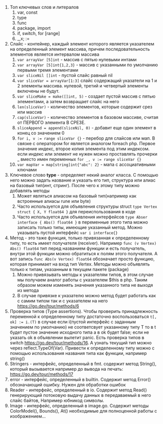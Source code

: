 1. Топ ключевых слов и литералов
   1. var, const
   2. type
   3. func
   4. package, import
   5. if, switch, for [range]
   6. _,x; :=
2. Слайс - контейнер, каждый элемент которого является указателем на определенный элемент массива, причем последовательность элементов является интервалом массива
   1. `var arrayVar [5]int` - массив с пятью нулевыми интами
   2. `var arrayVar [5]int{1,2,3}` - массив с указанными по умолчанию первыми тремя элементами
   3. `var sliceNil []int` - пустой слайс равный nil
   4. `var sliceVar = arrayVar[1:3]` слайс содержащий указатели на 1 и 2 элементы массива. нулевой, третий и четвертый элементы включены не будут.
   5. `var sliceMake = make([]int, 5)` - создает пустой массив с пятью элементами, а затем возвращает слайс на него
   6. `len(sliceVar)` - количество элементов, которые содержит срез или массив
   7. `cap(sliceVar)` - количество элементов в базовом массиве, считая от ПЕРВОГО элемента В СРЕЗЕ.
   8. `sliceAppend = append(sliceNil, 0)` - добавит еще один элемент в конец со значением 0
   9. `for i, v := range sliceVar {}` - перебор для слайсов или мап. В связке с оператором for является аналогом foreach php. Первое значение индекс, второе копия элемента под этим индексом. если индекс или элемент не нужен можно проставлять прочерки _ вместо имен переменных `for _, v := range sliceVar {}`
   10. `var mapVar = map[string]int{"abc": 2}` - мапа с ассоциативными ключами
3. Ключевое слово **type** - определяет некий аналог класса. С помощью него можно задать название и указать его тип, структура или алиас на базовый тип(инт, стринг). После чего к этому типу можно добавлять методы
   1. Может являться алиасом на базовый тип(например как встроенные алиасы rune или byte)
   2. Часто используется для объявления структуры struct `type Vertex struct {
      X, Y float64
      }` для переиспользования в коде
   3. Часто используется для объявления интерфейсов `type Abser interface {
      Abs() float64
      }` в переменные этого типа можно записать только типы, имеющие указанный метод. Можно указывать пустой интерфейс `var i interface{}`
4. Метод - это таже функция, только привязанная к определенному типу, то есть имеет получателя (receiver). Например `func (v Vertex) Abs() float64` тип перед названием функции и есть получатель, внутри этой функции можно обратиться к полям этого получателя. А вот запись `func Abs(v Vertex) float64` обозначает просто функцию, которая принимает на вход тип Vertex. Методы можно объявлять только к типам, указанным в текущем пакете (package)
   1. Можно привязывать методы к указателям типов, в этом случае мы получаем аналог работы с указателем $this в php. Таким образом можем изменять значения указанного типа не выходя из метода
   2. В случае привязке к указателю можно метод будет работать как с самим типом так и с указателем на него https://go.dev/tour/methods/6
5. Проверка типов (Type assertions). Чтобы проверить принадлежность переменной к определенному типу достаточно воспользоваться `t[, ok] := i.(T)` в случае если i(пустой интерфейс с заданным значением по умолчанию) не соответсвует указанному типу T то в t будет пустое значение исходного типа а в ok будет false; если не указать ok в объявлении вылетит panic. Есть проверка типов в switch https://go.dev/tour/methods/16. А узнать текущий тип можно через reflect.TypeOf(Var). Привести к определенному типу можно с помощью использования названия типа как функции, например string()
6. Stringers - интерфейс, определенный в fmt. содержит метод String(), который вызывается например до вывода на печать: https://go.dev/tour/methods/17
7. error - интерфейс, определенный в builtin. Содержит метод Error() обозначающий ошибку. Нужен для обработки ошибок
8. Reader - интерфейс, определенный в io. Содержит метод Read() генерирующий потоковую выдачу данных в передаваемый в него слайс байтов, Например юбникод символы.
9. Image - интерфейс, определенный в image.go. Содержит методы ColorModel(), Bounds(), At() необходимые для полноценной работы с изображением...
